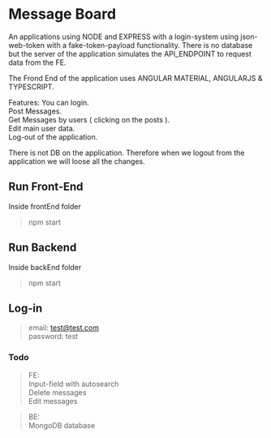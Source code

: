 #  Message Board
An applications using NODE and EXPRESS with a login-system using json-web-token with a fake-token-payload functionality. There is no database but the server of the application simulates the API_ENDPOINT to request data from the FE.

The Frond End of the application uses ANGULAR MATERIAL, ANGULARJS & TYPESCRIPT.  

Features:
You can login.<br/>
Post Messages.<br/>
Get Messages by users ( clicking on the posts ).<br/>
Edit main user data.<br/>
Log-out of the application.<br/>

There is not DB on the application. Therefore when we logout from the application we will loose all the changes.

## Run Front-End
Inside frontEnd folder

> npm start

## Run Backend
Inside backEnd folder

> npm start

## Log-in
> email: test@test.com<br>
> password: test


### Todo

> FE:<br/>
> Input-field with autosearch <br/>
> Delete messages <br/>
> Edit messages <br/>

> BE:<br/>
> MongoDB database <br/>
